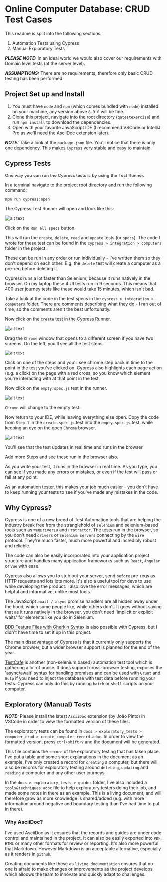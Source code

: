 # Online Computer Database: CRUD Test Cases

This readme is split into the following sections:

1. Automation Tests using Cypress
2. Manual Exploratory Tests 

***PLEASE NOTE:*** In an ideal world we would also cover our requirements with Domain level tests (at the server level).

***ASSUMPTIONS:*** There are no requirements, therefore only basic CRUD testing has been performed.

## Project Set up and Install

1. You must have `node` and `npm` (which comes bundled with `node`) installed on your machine, any version above `8.9.0` will be fine.
2. Clone this project, navigate into the root directory (`qatestexercise`) and run `npm install` to download the dependencies.
3. Open with your favorite JavaScript IDE (I recommend VSCode or IntelliJ Pro as we'll need the AsciiDoc extension later).

***NOTE:*** Take a look at the `package.json` file. You'll notice that there is only one dependency. This makes `Cypress` very stable and easy to maintain.

## Cypress Tests

One way you can run the Cypress tests is by using the Test Runner. 

In a terminal navigate to the project root directory and run the following command:

`npm run cypress:open`

The Cypress Test Runner will open and look like this:

![alt text](./images/cypress_runner.png "Logo Title Text 1")

Click on the `Run all specs` button.

This will run the `create`, `delete`, `read` and `update` tests (or `specs`). The code I wrote for these test can be found in the `cypress > integration > computers` folder in the project.

These can be run in any order or run individually - I've written them so they don't depend on each other. E.g. the `delete` test will create a computer as a pre-req before deleting it.

Cypress runs a lot faster than Selenium, because it runs natively in the browser. On my laptop these 4 UI tests run in 9 seconds. This means that 400 user journey tests like these would take 15 minutes, which isn't bad. 

Take a look at the code in the test specs in the `cypress > integration > computers` folder. There are comments describing what they do - I ran out of time, so the comments aren't the best unfortunatly.

Now click on the `create` test in the Cypress Runner.

![alt text](./images/cypress_runner_create.png "Logo Title Text 1")

Drag the `Chrome` window that opens to a different screen if you have two screens. On the left, you'll see all the test steps. 

![alt text](./images/test_steps.png "Logo Title Text 1")

Click on one of the steps and you'll see chrome step back in time to the point in the test you've clicked on. Cypress also highlights each page action (e.g. a click) on the page with a red cross, so you know which element you're interacting with at that point in the test.

Now click on the `empty.spec.js` test in the runner.

![alt text](./images/empty_test.png "Logo Title Text 1")

`Chrome` will change to the empty test.

Now return to your IDE, while leaving everything else open. Copy the code from `Step 1` in the `create.spec.js` test into the `empty.spec.js` test, while keeping an eye on the open `Chrome` browser.

![alt text](./images/copy_step.png "Logo Title Text 1")

You'll see that the test updates in real time and runs in the browser.

Add more Steps and see these run in the browser also.

As you write your test, it runs in the browser in real time. As you type, you can see if you made any errors or mistakes, or even if the test will pass or fail at any point.

As an automation tester, this makes your job much easier - you don't have to keep running your tests to see if you've made any mistakes in the code.

## Why Cypress?

Cypress is one of a new breed of Test Automation tools that are helping the industry break free from the stranglehold of `selenium` and selenium-based tools such as `WebDriverIO` and `Protractor`. The tests run in the browser, so you don't need `drivers` or `selenium servers` connecting by the `wire` protocol. They're much faster, much more powerful and incredibly robust and reliable.

The code can also be easily incorporated into your application project structure and handles many application frameworks such as `React`, `Angular` or `Vue` with ease.

Cypress also allows you to stub out your server, send `before` pre-reqs as HTTP requests and lots lots more. It's also a useful tool for devs to use while developing the product. I also love the error messages, which are helpful and informative, unlike most tools. 

The JavaScript `await / async` promise handlers are all hidden away under the hood, which some people like, while others don't. It goes without saying that as it runs natively in the browser, you don't need 'implicit or explicit waits' for elements like you do in Selenium.

[BDD Feature Files with Gherkin Syntax](https://www.npmjs.com/package/cypress-cucumber-preprocessor) is also possible with Cypress, but I didn't have time to set it up in this project. 

The main disadvantage of Cypress is that it currently only supports the Chrome browser, but a wider browser support is planned for the end of the year.

[TestCafe](https://github.com/DevExpress/testcafe) is another (non-selenium based) automation test tool which is gathering a lot of praise. It does support cross-browser testing, exposes the 'async/await' syntax for handling promises and can be used with `Grunt` and `Gulp` if you need to inject the database with test data before running your tests. Cypress can only do this by running `batch` or `shell` scripts on your computer.


## Exploratory (Manual) Tests

***NOTE:*** Please install the latest `AsciiDoc` extension (by João Pinto) in VSCode in order to view the formatted version of these files.

The exploratory tests can be found in `docs > exploratory_tests > computer_crud > create_computer_record.adoc`. In order to view the formatted version, press `ctrl+shift+v` and the document will be generated.

This file contains the `record` of the exploratory testing that has taken place. I've put a table and some short explanations in the document as an example. I've only created a record for `creating` a computer, but there will also be records for exploratory testing around `deleting`, `updating` and `reading` a computer and any other user journeys.

In the `docs > exploratory_tests > guides` folder, I've also included a `tools&techniques.adoc` file to help exploratory testers doing their job, and made some notes in there as an example. This is a living document, and will therefore grow as more knowledge is shared/added (e.g. with more information around negative and boundary testing than I've had time to put in there).

### Why AsciiDoc?

I've used AsciiDoc as it ensures that the records and guides are under code control and maintained in the project. It can also be easily exported into `PDF`, `HTML` or many other formats for review or reporting. It's also more powerful that Markdown. However Markdown is an acceptable alternative, especially as it renders in `github`.

Creating documents like these as `living documentation` ensures that no-one is afraid to make changes or improvements as the project develops, which alloows the team to innovate and quickly adapt to challenges.